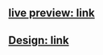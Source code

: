 ##  [live preview: link](https://alidhuniya.github.io/Design-to-Code-html-css/covID-19-2020/)
## [Design: link](https://www.uistore.design/items/covid-19-landing-page-for-figma/)
